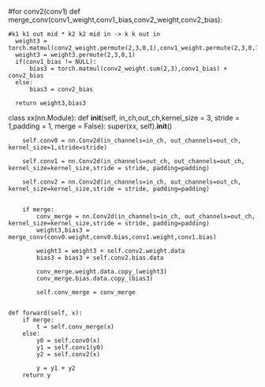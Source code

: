 

#for conv2(conv1)
def merge_conv(conv1_weight,conv1_bias,conv2_weight,conv2_bias):

    #k1 k1 out mid * k2 k2 mid in -> k k out in
	  weight3 = torch.matmul(conv2_weight.permute(2,3,0,1),conv1_weight.permute(2,3,0,1))
	  weight3 = weight3.permute(2,3,0,1)
	  if(conv1_bias != NULL):
	      bias3 = torch.matmul(conv2_weight.sum(2,3),conv1_bias) + conv2_bias
	  else:
	      bias3 = conv2_bias
	      
	  return weight3,bias3
	 
     
class xx(nn.Module):
    def __init__(self, in_ch,out_ch,kernel_size = 3, stride = 1,padding = 1, merge = False):
        super(xx, self).__init__()
        
        
        self.conv0 = nn.Conv2d(in_channels=in_ch, out_channels=out_ch, kernel_size=1,stride=stride)
        
        self.conv1 = nn.Conv2d(in_channels=out_ch, out_channels=out_ch, kernel_size=kernel_size,stride = stride, padding=padding)
        
        self.conv2 = nn.Conv2d(in_channels=in_ch, out_channels=out_ch, kernel_size=kernel_size,stride = stride, padding=padding)
        
        
        if merge:
            conv_merge = nn.Conv2d(in_channels=in_ch, out_channels=out_ch, kernel_size=kernel_size,stride = stride, padding=padding)
            weight3,bias3 = merge_conv(conv0.weight,conv0.bias,conv1.weight,conv1.bias)
            
            weight3 = weight3 + self.conv2.weight.data
            bias3 = bias3 + self.conv2.bias.data
            
            conv_merge.weight.data.copy_(weight3)
            conv_merge.bias.data.copy_(bias3)
            
            self.conv_merge = conv_merge
            

    def forward(self, x):
        if merge:
            t = self.conv_merge(x)
        else:
            y0 = self.conv0(x)
            y1 = self.conv1(y0)
            y2 = self.conv2(x)
            
            y = y1 + y2
        return y
